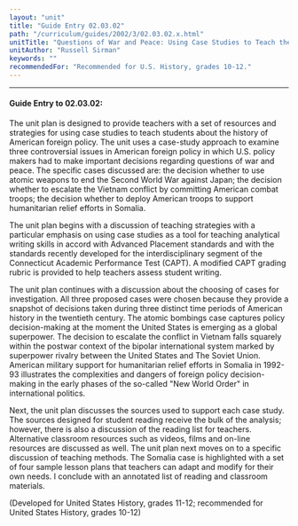 ```yaml
---
layout: "unit"
title: "Guide Entry 02.03.02"
path: "/curriculum/guides/2002/3/02.03.02.x.html"
unitTitle: "Questions of War and Peace: Using Case Studies to Teach the History of American Foreign Policy"
unitAuthor: "Russell Sirman"
keywords: ""
recommendedFor: "Recommended for U.S. History, grades 10-12."
---
```

<body>
<hr/>
<h4>
Guide Entry to 02.03.02:
</h4>
<p>
The unit plan is designed to provide teachers with a set of resources and strategies for using case studies to teach students about the history of American foreign policy. The unit uses a case-study approach to examine three controversial issues in American foreign policy in which U.S. policy makers had to make important decisions regarding questions of war and peace. The specific cases discussed are: the decision whether to use atomic weapons to end the Second World War against Japan; the decision whether to escalate the Vietnam conflict by committing American combat troops; the decision whether to deploy American troops to support humanitarian relief efforts in Somalia.
</p>
<p>
The unit plan begins with a discussion of teaching strategies with a particular emphasis on using case studies as a tool for teaching analytical writing skills in accord with Advanced Placement standards and with the standards recently developed for the interdisciplinary segment of the Connecticut Academic Performance Test (CAPT). A modified CAPT grading rubric is provided to help teachers assess student writing.
</p>
<p>
The unit plan continues with a discussion about the choosing of cases for investigation. All three proposed cases were chosen because they provide a snapshot of decisions taken during three distinct time periods of American history in the twentieth century. The atomic bombings case captures policy decision-making at the moment the United States is emerging as a global superpower. The decision to escalate the conflict in Vietnam falls squarely within the postwar context of the bipolar international system marked by superpower rivalry between the United States and The Soviet Union. American military support for humanitarian relief efforts in Somalia in 1992-93 illustrates the complexities and dangers of foreign policy decision-making in the early phases of the so-called "New World Order" in international politics.
</p>
<p>
Next, the unit plan discusses the sources used to support each case study. The sources designed for student reading receive the bulk of the analysis; however, there is also a discussion of the reading list for teachers. Alternative classroom resources such as videos, films and on-line resources are discussed as well. The unit plan next moves on to a specific discussion of teaching methods. The Somalia case is highlighted with a set of four sample lesson plans that teachers can adapt and modify for their own needs. I conclude with an annotated list of reading and classroom materials.
</p>
<p>
(Developed for United States History, grades 11-12; recommended for United States History, grades 10-12)
</p>
</body>

